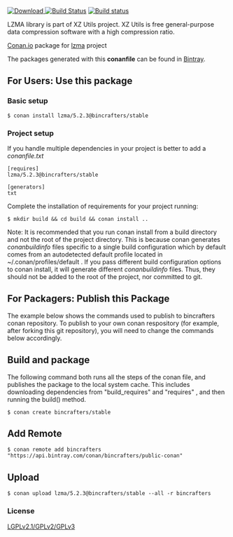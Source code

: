 [ ![Download](https://api.bintray.com/packages/bincrafters/public-conan/lzma%3Abincrafters/images/download.svg?version=5.2.3%3Astable) ](https://bintray.com/bincrafters/public-conan/lzma%3Abincrafters/5.2.3%3Astable/link)
[![Build Status](https://travis-ci.org/bincrafters/conan-lzma.svg?branch=stable%2F5.2.3)](https://travis-ci.org/bincrafters/conan-lzma)
[![Build status](https://ci.appveyor.com/api/projects/status/6ax6khys8w72152d?svg=true)](https://ci.appveyor.com/project/BinCrafters/conan-lzma)

LZMA library is part of XZ Utils project. XZ Utils is free general-purpose data compression software with a high compression ratio.

[Conan.io](https://conan.io) package for [lzma](https://tukaani.org/xz/) project

The packages generated with this **conanfile** can be found in [Bintray](https://bintray.com/bincrafters/public-conan/lzma%3Abincrafters).

## For Users: Use this package

### Basic setup

    $ conan install lzma/5.2.3@bincrafters/stable

### Project setup

If you handle multiple dependencies in your project is better to add a *conanfile.txt*

    [requires]
    lzma/5.2.3@bincrafters/stable

    [generators]
    txt

Complete the installation of requirements for your project running:

    $ mkdir build && cd build && conan install ..

Note: It is recommended that you run conan install from a build directory and not the root of the project directory.  This is because conan generates *conanbuildinfo* files specific to a single build configuration which by default comes from an autodetected default profile located in ~/.conan/profiles/default .  If you pass different build configuration options to conan install, it will generate different *conanbuildinfo* files.  Thus, they should not be added to the root of the project, nor committed to git.

## For Packagers: Publish this Package

The example below shows the commands used to publish to bincrafters conan repository. To publish to your own conan respository (for example, after forking this git repository), you will need to change the commands below accordingly.

## Build and package

The following command both runs all the steps of the conan file, and publishes the package to the local system cache.  This includes downloading dependencies from "build_requires" and "requires" , and then running the build() method.

    $ conan create bincrafters/stable

## Add Remote

    $ conan remote add bincrafters "https://api.bintray.com/conan/bincrafters/public-conan"

## Upload

    $ conan upload lzma/5.2.3@bincrafters/stable --all -r bincrafters

### License
[LGPLv2.1/GPLv2/GPLv3](https://git.tukaani.org/?p=xz.git;a=blob;f=COPYING;hb=HEAD)
